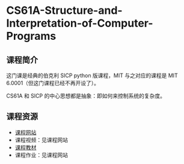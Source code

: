 # CS61A-Structure-and-Interpretation-of-Computer-Programs

## 课程简介

这门课是经典的伯克利 SICP python 版课程，MIT 与之对应的课程是 MIT 6.0001（但这门课程已经不再开设了）。

CS61A 和 SICP 的中心思想都是抽象：即如何来控制系统的复杂度。

## 课程资源

- [课程网站](https://inst.eecs.berkeley.edu/~cs61a/su20/)
- 课程视频：见课程网站
- [课程教材](http://composingprograms.com/)
- 课程作业：见课程网站

